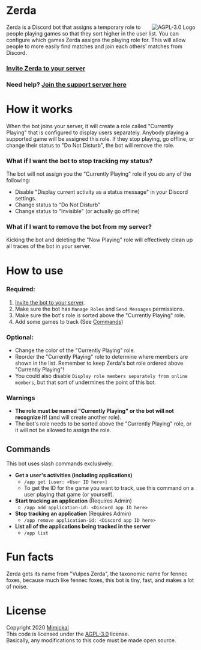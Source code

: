# Zerda

<a href="LICENSE.md"><img align="right" alt="AGPL-3.0 Logo"
src="https://www.gnu.org/graphics/agplv3-155x51.png">
</a>

Zerda is a Discord bot that assigns a temporary role to people playing
games so that they sort higher in the user list. You can configure which games
Zerda assigns the playing role for. This will allow people to more easily find
matches and join each others' matches from Discord.


### [Invite Zerda to your server](https://discord.com/api/oauth2/authorize?client_id=884160015542419457&permissions=268437504&scope=bot%20applications.commands)

### Need help? [Join the support server here](https://discord.gg/7UBT8SK)

# How it works

When the bot joins your server, it will create a role called "Currently
Playing" that is configured to display users separately. Anybody playing a
supported game will be assigned this role. If they stop playing, go offline, or
change their status to "Do Not Disturb", the bot will remove the role.

### What if I want the bot to stop tracking my status?

The bot will not assign you the "Currently Playing" role if you do any of the
following:

- Disable "Display current activity as a status message" in your Discord settings.
- Change status to "Do Not Disturb"
- Change status to "Invisible" (or actually go offline)

### What if I want to remove the bot from my server?

Kicking the bot and deleting the "Now Playing" role will effectively clean up
all traces of the bot in your server.

# How to use

### Required:

1. [Invite the bot to your server](https://discord.com/api/oauth2/authorize?client_id=884160015542419457&permissions=268437504&scope=bot%20applications.commands).
1. Make sure the bot has `Manage Roles` and `Send Messages` permissions.
1. Make sure the bot's role is sorted above the "Currently Playing" role.
1. Add some games to track (See [Commands](#commands))

### Optional:

- Change the color of the "Currently Playing" role.
- Reorder the "Currently Playing" role to determine where members are shown in
  the list. Remember to keep Zerda's bot role ordered above "Currently Playing"!
- You could also disable `Display role members separately from online members`,
  but that sort of undermines the point of this bot.

### Warnings

- **The role must be named "Currently Playing" or the bot will not recognize it!**
(and will create another role).
- The bot's role needs to be sorted above the "Currently Playing" role, or it
will not be allowed to assign the role.

## Commands

This bot uses slash commands exclusively.

- **Get a user's activities (including applications)**
  - `/app get [user: <User ID here>]`
  - To get the ID for the game you want to track, use this command on a user
    playing that game (or yourself).
- **Start tracking an application** (Requires Admin)
  - `/app add application-id: <Discord app ID here>`
- **Stop tracking an application** (Requires Admin)
  - `/app remove application-id: <Discord app ID here>`
- **List all of the applications being tracked in the server**
  - `/app list`

# Fun facts

Zerda gets its name from "Vulpes Zerda", the taxonomic name for fennec foxes,
because much like fennec foxes, this bot is tiny, fast, and makes a lot of noise.

# License

Copyright 2020 [Mimickal](https://github.com/Mimickal)<br/>
This code is licensed under the
[AGPL-3.0](https://www.gnu.org/licenses/agpl-3.0-standalone.html) license.<br/>
Basically, any modifications to this code must be made open source.
